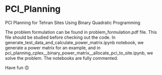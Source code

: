 # PCI_Planning
PCI Planning for Tehran Sites Using Binary Quadratic Programming

The problem formulation can be found in problem_formulation.pdf file. This file should be studied before checking out the code.
In generate_test_data_and_calculate_power_matrix.ipynb notebook, we generate a power matrix for an example, and in pci_planning_cplex__binary_power_matrix__allocate_pci_to_site.ipynb, we solve the problem. The notebooks are fully commented.

Have fun 😊

